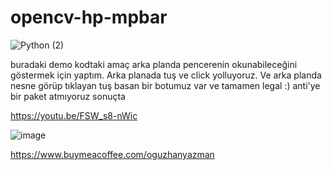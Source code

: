 # opencv-hp-mpbar

![Python (2)](https://user-images.githubusercontent.com/36090819/205488423-5277eaba-291f-4ec0-b538-33034a7a1a88.jpg)

buradaki demo kodtaki amaç arka planda pencerenin okunabileceğini göstermek için yaptım.
Arka planada tuş ve click yolluyoruz. 
Ve arka planda nesne görüp tıklayan tuş basan bir botumuz var ve tamamen legal :)
anti'ye bir paket atmıyoruz sonuçta

https://youtu.be/FSW_s8-nWic

![image](https://user-images.githubusercontent.com/36090819/205495199-184db8c1-a8df-4908-aa93-0076f55ebd73.png)

https://www.buymeacoffee.com/oguzhanyazman

